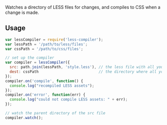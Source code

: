 Watches a directory of LESS files for changes, and compiles to CSS when a change is made.

## Usage

```javascript
var lessCompiler = require('less-compiler');
var lessPath = '/path/to/less/files';
var cssPath = '/path/to/css/files';

// set up the compiler
var compiler = lessCompiler({
  src: path.join(lessPath, 'style.less'), // the less file with all your imports
  dest: cssPath                           // the directory where all your compiled CSS files go
});
compiler.on('compile', function() {
  console.log("recompiled LESS assets");
});
compiler.on('error', function(err) {
  console.log("could not compile LESS assets: " + err);
});

// watch the parent directory of the src file
compiler.watch(); 
```